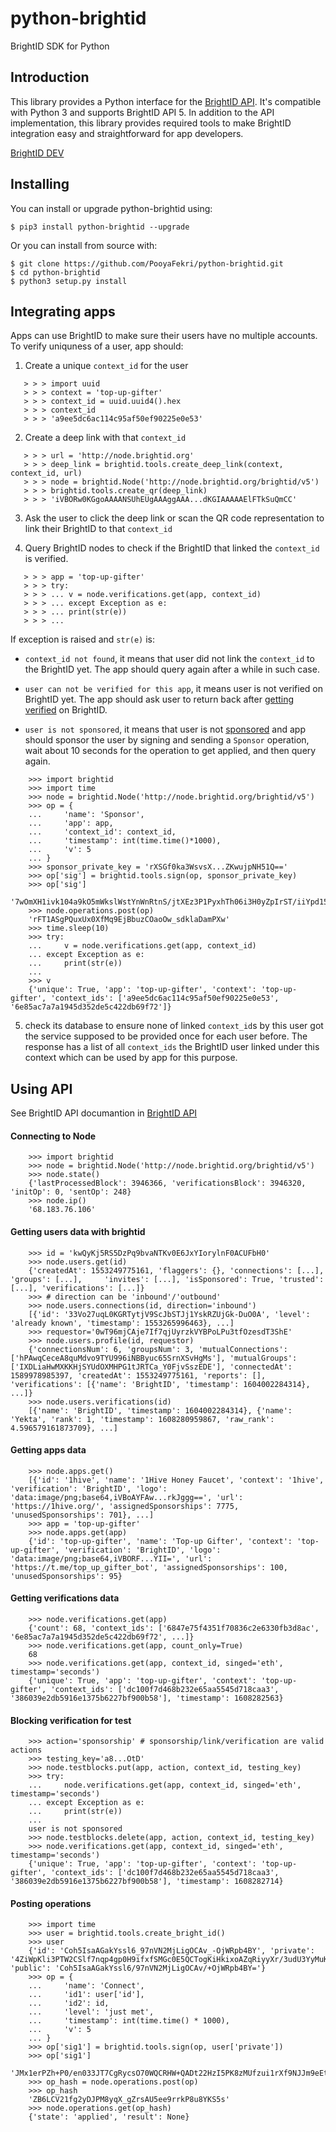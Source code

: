 # python-brightid

BrightID SDK for Python

## Introduction

This library provides a Python interface for the [BrightID API](https://dev.brightid.org/docs/node-api/web_services/foxx/node-api-5.6.0.yaml). It's compatible with Python 3 and supports BrightID API 5. In addition to the API implementation, this library provides required tools to make BrightID integration easy and straightforward for app developers.

[BrightID DEV](https://dev.brightid.org)

## Installing

You can install or upgrade python-brightid using:

    $ pip3 install python-brightid --upgrade

Or you can install from source with:

    $ git clone https://github.com/PooyaFekri/python-brightid.git
    $ cd python-brightid
    $ python3 setup.py install

## Integrating apps

Apps can use BrightID to make sure their users have no multiple accounts. To verify uniquness of a user, app should:

1. Create a unique `context_id` for the user
```
   > > > import uuid
   > > > context = 'top-up-gifter'
   > > > context_id = uuid.uuid4().hex
   > > > context_id
   > > > 'a9ee5dc6ac114c95af50ef90225e0e53'
```
2. Create a deep link with that `context_id`
```
   > > > url = 'http://node.brightid.org'
   > > > deep_link = brightid.tools.create_deep_link(context, context_id, url)
   > > > node = brightid.Node('http://node.brightid.org/brightid/v5')
   > > > brightid.tools.create_qr(deep_link)
   > > > 'iVBORw0KGgoAAAANSUhEUgAAAggAAA...dKGIAAAAAElFTkSuQmCC'
```
3. Ask the user to click the deep link or scan the QR code representation to link their BrightID to that `context_id`

4. Query BrightID nodes to check if the BrightID that linked the `context_id` is verified.
```
   > > > app = 'top-up-gifter'
   > > > try:
   > > > ... v = node.verifications.get(app, context_id)
   > > > ... except Exception as e:
   > > > ... print(str(e))
   > > > ...
```
If exception is raised and `str(e)` is:

- `context_id not found`, it means that user did not link the `context_id` to the BrightID yet. The app should query again after a while in such case.

- `user can not be verified for this app`, it means user is not verified on BrightID yet. The app should ask user to return back after [getting verified](https://brightid.gitbook.io/brightid/getting-verified) on BrightID.

- `user is not sponsored`, it means that user is not [sponsored](https://dev.brightid.org/docs/guides/docs/basic-integration.md#sponsoring-users) and app should sponsor the user by signing and sending a `Sponsor` operation, wait about 10 seconds for the operation to get applied, and then query again.

```
    >>> import brightid
    >>> import time
    >>> node = brightid.Node('http://node.brightid.org/brightid/v5')
    >>> op = {
    ...     'name': 'Sponsor',
    ...     'app': app,
    ...     'context_id': context_id,
    ...     'timestamp': int(time.time()*1000),
    ...     'v': 5
    ... }
    >>> sponsor_private_key = 'rXSGf0ka3WsvsX...ZKwujpNH51Q=='
    >>> op['sig'] = brightid.tools.sign(op, sponsor_private_key)
    >>> op['sig']
    '7wOmXH1ivk104a9kO5mWkslWstYnWnRtnS/jtXEz3P1PyxhTh06i3H0yZpIrST/iiYpd15iscCuyGJpghnOXDw=='
    >>> node.operations.post(op)
    'rFT1ASgPQuxUx0XfMq9EjBbuzCOaoOw_sdklaDamPXw'
    >>> time.sleep(10)
    >>> try:
    ...     v = node.verifications.get(app, context_id)
    ... except Exception as e:
    ...     print(str(e))
    ...
    >>> v
    {'unique': True, 'app': 'top-up-gifter', 'context': 'top-up-gifter', 'context_ids': ['a9ee5dc6ac114c95af50ef90225e0e53', '6e85ac7a7a1945d352de5c422db69f72']}
```

5. check its database to ensure none of linked `context_id`s by this user got the service supposed to be provided once for each user before. The response has a list of all `context_ids` the BrightID user linked under this context which can be used by app for this purpose.

## Using API

See BrightID API documantion in [BrightID API](https://dev.brightid.org/docs/node-api)

#### Connecting to Node
```
    >>> import brightid
    >>> node = brightid.Node('http://node.brightid.org/brightid/v5')
    >>> node.state()
    {'lastProcessedBlock': 3946366, 'verificationsBlock': 3946320, 'initOp': 0, 'sentOp': 248}
    >>> node.ip()
    '68.183.76.106'
```
#### Getting users data with brightid
```
    >>> id = 'kwQyKj5RS5DzPq9bvaNTKv0E6JxYIorylnF0ACUFbH0'
    >>> node.users.get(id)
    {'createdAt': 1553249775161, 'flaggers': {}, 'connections': [...], 'groups': [...],     'invites': [...], 'isSponsored': True, 'trusted': [...], 'verifications': [...]}
    >>> # direction can be 'inbound'/'outbound'
    >>> node.users.connections(id, direction='inbound')
    [{'id': '33Vo27uqL0KGRTytjV9ScJbSTJj1YskRZUjGk-DuO0A', 'level': 'already known', 'timestamp': 1553265996463}, ...]
    >>> requestor='0wT96mjCAje7If7qjUyrzkVYBPoLPu3tfOzesdT3ShE'
    >>> node.users.profile(id, requestor)
    {'connectionsNum': 6, 'groupsNum': 3, 'mutualConnections': ['hPAwqCeceA8quMdvo9TYU996iNBByuc65SrnXSvHgMs'], 'mutualGroups': ['IXDLiaHwMXKKHjSYUdOXMHPG1tJRTCa_Y0FjvSszEDE'], 'connectedAt': 1589978985397, 'createdAt': 1553249775161, 'reports': [], 'verifications': [{'name': 'BrightID', 'timestamp': 1604002284314}, ...]}
    >>> node.users.verifications(id)
    [{'name': 'BrightID', 'timestamp': 1604002284314}, {'name': 'Yekta', 'rank': 1, 'timestamp': 1608280959867, 'raw_rank': 4.596579161873709}, ...]
```
#### Getting apps data
```
    >>> node.apps.get()
    [{'id': '1hive', 'name': '1Hive Honey Faucet', 'context': '1hive', 'verification': 'BrightID', 'logo': 'data:image/png;base64,iVBoAYFAw...rkJggg==', 'url': 'https://1hive.org/', 'assignedSponsorships': 7775, 'unusedSponsorships': 701}, ...]
    >>> app = 'top-up-gifter'
    >>> node.apps.get(app)
    {'id': 'top-up-gifter', 'name': 'Top-up Gifter', 'context': 'top-up-gifter', 'verification': 'BrightID', 'logo': 'data:image/png;base64,iVBORF...YII=', 'url': 'https://t.me/top_up_gifter_bot', 'assignedSponsorships': 100, 'unusedSponsorships': 95}
```
#### Getting verifications data
```
    >>> node.verifications.get(app)
    {'count': 68, 'context_ids': ['6847e75f4351f70836c2e6330fb3d8ac', '6e85ac7a7a1945d352de5c422db69f72', ...]}
    >>> node.verifications.get(app, count_only=True)
    68
    >>> node.verifications.get(app, context_id, singed='eth', timestamp='seconds')
    {'unique': True, 'app': 'top-up-gifter', 'context': 'top-up-gifter', 'context_ids': ['dc100f7d468b232e65aa5545d718caa3', '386039e2db5916e1375b6227bf900b58'], 'timestamp': 1608282563}
```
#### Blocking verification for test
```
    >>> action='sponsorship' # sponsorship/link/verification are valid actions
    >>> testing_key='a8...OtD'
    >>> node.testblocks.put(app, action, context_id, testing_key)
    >>> try:
    ...     node.verifications.get(app, context_id, singed='eth', timestamp='seconds')
    ... except Exception as e:
    ...     print(str(e))
    ...
    user is not sponsored
    >>> node.testblocks.delete(app, action, context_id, testing_key)
    >>> node.verifications.get(app, context_id, singed='eth', timestamp='seconds')
    {'unique': True, 'app': 'top-up-gifter', 'context': 'top-up-gifter', 'context_ids': ['dc100f7d468b232e65aa5545d718caa3', '386039e2db5916e1375b6227bf900b58'], 'timestamp': 1608282714}
```
#### Posting operations
```
    >>> import time
    >>> user = brightid.tools.create_bright_id()
    >>> user
    {'id': 'Coh5IsaAGakYssl6_97nVN2MjLigOCAv_-OjWRpb4BY', 'private': '4ZiWpKli3PTW2CSlf7nqp4gp0H9ifxfSMGc0E5QCTogKiHkixoAZqRiyyXr/3udU3YyMuKA4IC//46NZGlvgFg==', 'public': 'Coh5IsaAGakYssl6/97nVN2MjLigOCAv/+OjWRpb4BY='}
    >>> op = {
    ...     'name': 'Connect',
    ...     'id1': user['id'],
    ...     'id2': id,
    ...     'level': 'just met',
    ...     'timestamp': int(time.time() * 1000),
    ...     'v': 5
    ... }
    >>> op['sig1'] = brightid.tools.sign(op, user['private'])
    >>> op['sig1']
    'JMx1erPZh+P0/en033JT7CgRycsO70WQCRHW+QADt22HzI5PK8zMUfzui1rXf9NJJm9eEtsYIYhqQa96AWJPDQ=='
    >>> op_hash = node.operations.post(op)
    >>> op_hash
    'ZB6LCV21fg2yDJPM8yqX_gZrsAU5ee9rrkP8u8YKS5s'
    >>> node.operations.get(op_hash)
    {'state': 'applied', 'result': None}
```
